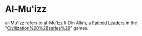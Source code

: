 # Al-Mu'izz

al-Mu'izz refers to al-Mu'izz li-Din Allah, a [Fatimid](Fatimid) [Leaders](leader) in the "[Civilization%20%28series%29](Civilization)" games.